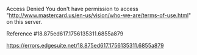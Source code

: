 Access Denied
You don't have permission to access "http://www.mastercard.us/en-us/vision/who-we-are/terms-of-use.html" on this server.

Reference #18.875ed617.1756135311.6855a879

https://errors.edgesuite.net/18.875ed617.1756135311.6855a879
